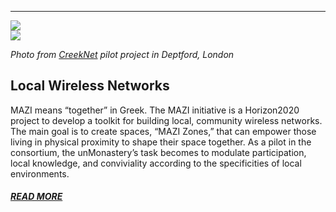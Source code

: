
------

<a href="/mazi">
<img src="/images/mazi.jpg">

<div class="mask">
<img class="mask-image" src="/images/mazi_deptford.jpg">
</div>  
</a>

*Photo from [CreekNet](http://www.mazizone.eu/pilot-studies/creeknet/) pilot project in Deptford, London*

## Local Wireless Networks ##


MAZI means “together” in Greek. The MAZI initiative is a Horizon2020 project to develop a toolkit for building local, community wireless networks. The main goal is to create spaces, “MAZI Zones,” that can empower those living in physical proximity to shape their space together. As a pilot in the consortium, the unMonastery’s task becomes to modulate participation, local knowledge, and conviviality according to the specificities of local environments. 

##### [READ MORE](/mazi) #####

